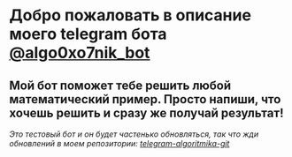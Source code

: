 # Добро пожаловать в описание моего telegram бота [@algo0xo7nik_bot](https://t.me/algo0xo7nik_bot/)

## Мой бот поможет тебе решить любой математический пример. Просто напиши, что хочешь решить и сразу же получай результат!

*Это тестовый бот и он будет частенько обновляться, так что жди обновлений в моем репозитории: [telegram-algoritmika-git](https://github.com/0xo7nik/telegram-algoritmika-git/)*
